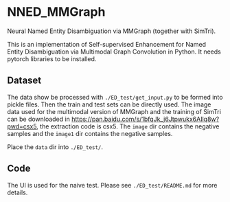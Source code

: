 # NNED_MMGraph

Neural Named Entity Disambiguation via MMGraph (together with SimTri).

This is an implementation of Self-supervised Enhancement for Named Entity Disambiguation via Multimodal Graph Convolution in Python. It needs pytorch libraries to be installed.

## Dataset

The data show be processed with `./ED_test/get_input.py` to be formed into pickle files. Then the train and test sets can be directly used.
The image data  used for the multimodal version of MMGraph and the training of SimTri can be downloaded in https://pan.baidu.com/s/1bfqJk_j6Jtpwukx6AIlq8w?pwd=csx5,
the extraction code is csx5.
The `image` dir contains the negative samples and the `image1` dir contains the negative samples.

Place the `data` dir into `./ED_test/`.

## Code

The UI is used for the naive test. Please see `./ED_test/README.md` for more details.
